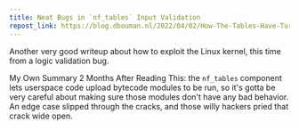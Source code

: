 ```yaml
---
title: Neat Bugs in `nf_tables` Input Validation
repost_link: https://blog.dbouman.nl/2022/04/02/How-The-Tables-Have-Turned-CVE-2022-1015-1016/
---
```


Another very good writeup about how to exploit the Linux kernel, this time from a logic validation bug.

My Own Summary 2 Months After Reading This: the `nf_tables` component lets userspace code upload bytecode modules to be run, so it's gotta be very careful about making sure those modules don't have any bad behavior. An edge case slipped through the cracks, and those willy hackers pried that crack wide open.
